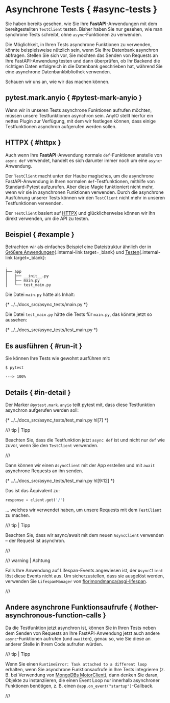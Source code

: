 # Asynchrone Tests { #async-tests }

Sie haben bereits gesehen, wie Sie Ihre **FastAPI**-Anwendungen mit dem bereitgestellten `TestClient` testen. Bisher haben Sie nur gesehen, wie man synchrone Tests schreibt, ohne `async`-Funktionen zu verwenden.

Die Möglichkeit, in Ihren Tests asynchrone Funktionen zu verwenden, könnte beispielsweise nützlich sein, wenn Sie Ihre Datenbank asynchron abfragen. Stellen Sie sich vor, Sie möchten das Senden von Requests an Ihre FastAPI-Anwendung testen und dann überprüfen, ob Ihr Backend die richtigen Daten erfolgreich in die Datenbank geschrieben hat, während Sie eine asynchrone Datenbankbibliothek verwenden.

Schauen wir uns an, wie wir das machen können.

## pytest.mark.anyio { #pytest-mark-anyio }

Wenn wir in unseren Tests asynchrone Funktionen aufrufen möchten, müssen unsere Testfunktionen asynchron sein. AnyIO stellt hierfür ein nettes Plugin zur Verfügung, mit dem wir festlegen können, dass einige Testfunktionen asynchron aufgerufen werden sollen.

## HTTPX { #httpx }

Auch wenn Ihre **FastAPI**-Anwendung normale `def`-Funktionen anstelle von `async def` verwendet, handelt es sich darunter immer noch um eine `async`-Anwendung.

Der `TestClient` macht unter der Haube magisches, um die asynchrone FastAPI-Anwendung in Ihren normalen `def`-Testfunktionen, mithilfe von Standard-Pytest aufzurufen. Aber diese Magie funktioniert nicht mehr, wenn wir sie in asynchronen Funktionen verwenden. Durch die asynchrone Ausführung unserer Tests können wir den `TestClient` nicht mehr in unseren Testfunktionen verwenden.

Der `TestClient` basiert auf <a href="https://www.python-httpx.org" class="external-link" target="_blank">HTTPX</a> und glücklicherweise können wir ihn direkt verwenden, um die API zu testen.

## Beispiel { #example }

Betrachten wir als einfaches Beispiel eine Dateistruktur ähnlich der in [Größere Anwendungen](../tutorial/bigger-applications.md){.internal-link target=_blank} und [Testen](../tutorial/testing.md){.internal-link target=_blank}:

```
.
├── app
│   ├── __init__.py
│   ├── main.py
│   └── test_main.py
```

Die Datei `main.py` hätte als Inhalt:

{* ../../docs_src/async_tests/main.py *}

Die Datei `test_main.py` hätte die Tests für `main.py`, das könnte jetzt so aussehen:

{* ../../docs_src/async_tests/test_main.py *}

## Es ausführen { #run-it }

Sie können Ihre Tests wie gewohnt ausführen mit:

<div class="termy">

```console
$ pytest

---> 100%
```

</div>

## Details { #in-detail }

Der Marker `@pytest.mark.anyio` teilt pytest mit, dass diese Testfunktion asynchron aufgerufen werden soll:

{* ../../docs_src/async_tests/test_main.py hl[7] *}

/// tip | Tipp

Beachten Sie, dass die Testfunktion jetzt `async def` ist und nicht nur `def` wie zuvor, wenn Sie den `TestClient` verwenden.

///

Dann können wir einen `AsyncClient` mit der App erstellen und mit `await` asynchrone Requests an ihn senden.

{* ../../docs_src/async_tests/test_main.py hl[9:12] *}

Das ist das Äquivalent zu:

```Python
response = client.get('/')
```

... welches wir verwendet haben, um unsere Requests mit dem `TestClient` zu machen.

/// tip | Tipp

Beachten Sie, dass wir async/await mit dem neuen `AsyncClient` verwenden – der Request ist asynchron.

///

/// warning | Achtung

Falls Ihre Anwendung auf Lifespan-Events angewiesen ist, der `AsyncClient` löst diese Events nicht aus. Um sicherzustellen, dass sie ausgelöst werden, verwenden Sie `LifespanManager` von <a href="https://github.com/florimondmanca/asgi-lifespan#usage" class="external-link" target="_blank">florimondmanca/asgi-lifespan</a>.

///

## Andere asynchrone Funktionsaufrufe { #other-asynchronous-function-calls }

Da die Testfunktion jetzt asynchron ist, können Sie in Ihren Tests neben dem Senden von Requests an Ihre FastAPI-Anwendung jetzt auch andere `async`-Funktionen aufrufen (und `await`en), genau so, wie Sie diese an anderer Stelle in Ihrem Code aufrufen würden.

/// tip | Tipp

Wenn Sie einen `RuntimeError: Task attached to a different loop` erhalten, wenn Sie asynchrone Funktionsaufrufe in Ihre Tests integrieren (z. B. bei Verwendung von <a href="https://stackoverflow.com/questions/41584243/runtimeerror-task-attached-to-a-different-loop" class="external-link" target="_blank">MongoDBs MotorClient</a>), dann denken Sie daran, Objekte zu instanziieren, die einen Event Loop nur innerhalb asynchroner Funktionen benötigen, z. B. einen `@app.on_event("startup")`-Callback.

///
